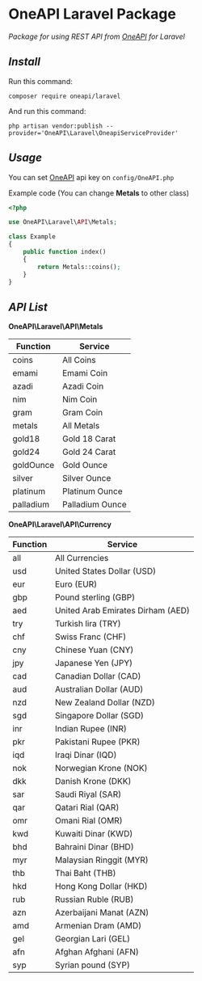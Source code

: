# OneAPI Laravel Package
*Package for using REST API from [OneAPI](https://oneapi.ir) for Laravel*

***Install***
-------------
Run this command:

``composer require oneapi/laravel``

And run this command:

``php artisan vendor:publish --provider='OneAPI\Laravel\OneapiServiceProvider'``

***Usage***
-------------
You can set [OneAPI](https://oneapi.ir) api key on `config/OneAPI.php`

Example code (You can change **Metals** to other class)
```php
<?php

use OneAPI\Laravel\API\Metals;

class Example
{
    public function index()
    {
        return Metals::coins();
    }
}

```

***API List***
-------------

**OneAPI\Laravel\API\Metals**

Function | Service
-------- | -------
coins | All Coins
emami | Emami Coin
azadi | Azadi Coin
nim | Nim Coin
gram | Gram Coin
metals | All Metals
gold18 | Gold 18 Carat
gold24 | Gold 24 Carat
goldOunce | Gold Ounce
silver | Silver Ounce
platinum | Platinum Ounce
palladium | Palladium Ounce

**OneAPI\Laravel\API\Currency**

Function | Service
-------- | -------
all | All Currencies
usd | United States Dollar (USD)
eur | Euro (EUR)
gbp | Pound sterling (GBP)
aed | United Arab Emirates Dirham (AED)
try | Turkish lira (TRY)
chf | Swiss Franc (CHF)
cny | Chinese Yuan (CNY)
jpy | Japanese Yen (JPY)
cad | Canadian Dollar (CAD)
aud | Australian Dollar (AUD)
nzd | New Zealand Dollar (NZD)
sgd | Singapore Dollar (SGD)
inr | Indian Rupee (INR)
pkr | Pakistani Rupee (PKR)
iqd | Iraqi Dinar (IQD)
nok | Norwegian Krone (NOK)
dkk | Danish Krone (DKK)
sar | Saudi Riyal (SAR)
qar | Qatari Rial (QAR)
omr | Omani Rial (OMR)
kwd | Kuwaiti Dinar (KWD)
bhd | Bahraini Dinar (BHD)
myr | Malaysian Ringgit (MYR)
thb | Thai Baht (THB)
hkd | Hong Kong Dollar (HKD)
rub | Russian Ruble (RUB)
azn | Azerbaijani Manat (AZN)
amd | Armenian Dram (AMD)
gel | Georgian Lari (GEL)
afn | Afghan Afghani (AFN)
syp | Syrian pound (SYP)

